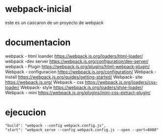 # webpack-inicial
este es un cascaron de un proyecto de webpack



# documentacion 
webpack - html loander	https://webpack.js.org/loaders/html-loader/
webpack -dev server	https://webpack.js.org/configuration/dev-server/
webpack - Plugin	https://webpack.js.org/plugins/html-webpack-plugin/
Webpack - configuracion	https://webpack.js.org/configuration/
Webpack -install	https://webpack.js.org/guides/getting-started/
Webpack- site	https://webpack.js.org/
Webpack - css 	https://webpack.js.org/loaders/css-loader/
Webpack- style	https://webpack.js.org/loaders/style-loader/
Webpack - mini	https://webpack.js.org/plugins/mini-css-extract-plugin/


# ejecucion 

    "build": "webpack --config webpack.config.js",
    "start": "webpack serve --config webpack.config.js --open --port=8080"

